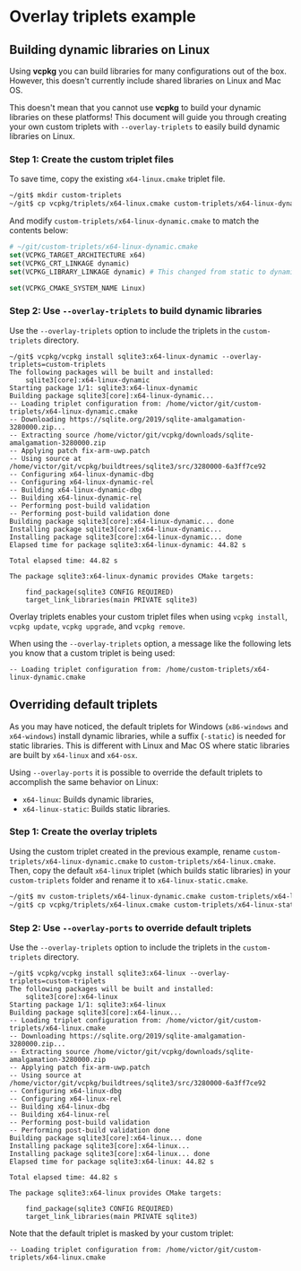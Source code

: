 # Overlay triplets example

## Building dynamic libraries on Linux

Using **vcpkg** you can build libraries for many configurations out of the box. However, this doesn't currently include shared libraries on Linux and Mac OS.

This doesn't mean that you cannot use **vcpkg** to build your dynamic libraries on these platforms! This document will guide you through creating your own custom triplets with `--overlay-triplets` to easily build dynamic libraries on Linux.

### Step 1: Create the custom triplet files

To save time, copy the existing `x64-linux.cmake` triplet file.

```sh
~/git$ mkdir custom-triplets
~/git$ cp vcpkg/triplets/x64-linux.cmake custom-triplets/x64-linux-dynamic.cmake
```

And modify `custom-triplets/x64-linux-dynamic.cmake` to match the contents below:
```cmake
# ~/git/custom-triplets/x64-linux-dynamic.cmake
set(VCPKG_TARGET_ARCHITECTURE x64)
set(VCPKG_CRT_LINKAGE dynamic)
set(VCPKG_LIBRARY_LINKAGE dynamic) # This changed from static to dynamic

set(VCPKG_CMAKE_SYSTEM_NAME Linux)
```

### Step 2: Use `--overlay-triplets` to build dynamic libraries

Use the `--overlay-triplets` option to include the triplets in the `custom-triplets` directory. 

```
~/git$ vcpkg/vcpkg install sqlite3:x64-linux-dynamic --overlay-triplets=custom-triplets
The following packages will be built and installed:
    sqlite3[core]:x64-linux-dynamic
Starting package 1/1: sqlite3:x64-linux-dynamic
Building package sqlite3[core]:x64-linux-dynamic...
-- Loading triplet configuration from: /home/victor/git/custom-triplets/x64-linux-dynamic.cmake
-- Downloading https://sqlite.org/2019/sqlite-amalgamation-3280000.zip...
-- Extracting source /home/victor/git/vcpkg/downloads/sqlite-amalgamation-3280000.zip
-- Applying patch fix-arm-uwp.patch
-- Using source at /home/victor/git/vcpkg/buildtrees/sqlite3/src/3280000-6a3ff7ce92
-- Configuring x64-linux-dynamic-dbg
-- Configuring x64-linux-dynamic-rel
-- Building x64-linux-dynamic-dbg
-- Building x64-linux-dynamic-rel
-- Performing post-build validation
-- Performing post-build validation done
Building package sqlite3[core]:x64-linux-dynamic... done
Installing package sqlite3[core]:x64-linux-dynamic...
Installing package sqlite3[core]:x64-linux-dynamic... done
Elapsed time for package sqlite3:x64-linux-dynamic: 44.82 s

Total elapsed time: 44.82 s

The package sqlite3:x64-linux-dynamic provides CMake targets:

    find_package(sqlite3 CONFIG REQUIRED)
    target_link_libraries(main PRIVATE sqlite3)
```

Overlay triplets enables your custom triplet files when using `vcpkg install`, `vcpkg update`, `vcpkg upgrade`, and `vcpkg remove`.

When using the `--overlay-triplets` option, a message like the following lets you know that a custom triplet is being used: 

```
-- Loading triplet configuration from: /home/custom-triplets/x64-linux-dynamic.cmake
```

## Overriding default triplets

As you may have noticed, the default triplets for Windows (`x86-windows` and `x64-windows`) install dynamic libraries, while a suffix (`-static`) is needed for static libraries. This is different with Linux and Mac OS where static libraries are built by `x64-linux` and `x64-osx`.

Using `--overlay-ports` it is possible to override the default triplets to accomplish the same behavior on Linux:

* `x64-linux`: Builds dynamic libraries,
* `x64-linux-static`: Builds static libraries.

### Step 1: Create the overlay triplets

Using the custom triplet created in the previous example, rename `custom-triplets/x64-linux-dynamic.cmake` to `custom-triplets/x64-linux.cmake`. Then, copy the default `x64-linux` triplet (which builds static libraries) in your `custom-triplets` folder and rename it to `x64-linux-static.cmake`.

```sh
~/git$ mv custom-triplets/x64-linux-dynamic.cmake custom-triplets/x64-linux.cmake
~/git$ cp vcpkg/triplets/x64-linux.cmake custom-triplets/x64-linux-static.cmake
```

### Step 2: Use `--overlay-ports` to override default triplets

Use the `--overlay-triplets` option to include the triplets in the `custom-triplets` directory.

```
~/git$ vcpkg/vcpkg install sqlite3:x64-linux --overlay-triplets=custom-triplets
The following packages will be built and installed:
    sqlite3[core]:x64-linux
Starting package 1/1: sqlite3:x64-linux
Building package sqlite3[core]:x64-linux...
-- Loading triplet configuration from: /home/victor/git/custom-triplets/x64-linux.cmake
-- Downloading https://sqlite.org/2019/sqlite-amalgamation-3280000.zip...
-- Extracting source /home/victor/git/vcpkg/downloads/sqlite-amalgamation-3280000.zip
-- Applying patch fix-arm-uwp.patch
-- Using source at /home/victor/git/vcpkg/buildtrees/sqlite3/src/3280000-6a3ff7ce92
-- Configuring x64-linux-dbg
-- Configuring x64-linux-rel
-- Building x64-linux-dbg
-- Building x64-linux-rel
-- Performing post-build validation
-- Performing post-build validation done
Building package sqlite3[core]:x64-linux... done
Installing package sqlite3[core]:x64-linux...
Installing package sqlite3[core]:x64-linux... done
Elapsed time for package sqlite3:x64-linux: 44.82 s

Total elapsed time: 44.82 s

The package sqlite3:x64-linux provides CMake targets:

    find_package(sqlite3 CONFIG REQUIRED)
    target_link_libraries(main PRIVATE sqlite3)
```

Note that the default triplet is masked by your custom triplet:

```
-- Loading triplet configuration from: /home/victor/git/custom-triplets/x64-linux.cmake
```

